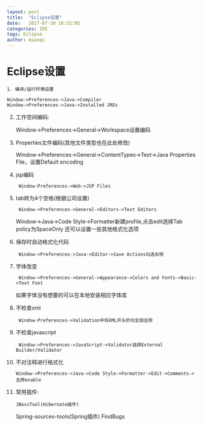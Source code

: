 ```yaml
---
layout: post
title:  "Eclipse设置"
date:   2017-07-30 16:52:05
categories: IDE
tags: Eclipse
author: miaoqi
---
```


# Eclipse设置

                                        1. 编译/运行环境设置
        Window->Preferences->Java->Compiler    Window->Preferences->Java->Installed JREs2. 工作空间编码:
        Window->Preferences->General->Workspace设置编码3. Properties文件编码(其他文件类型也在此处修改)    Window->Preferences->General->ContentTypes->Text->Java Properties File，设置Default encoding4. jsp编码	
        Window-Preferences->Web->JSP Files5. tab转为4个空格(根据公司设置)	
        Window->Preferences->General->Editors->Text Editors    Window->Java->Code Style->Formatter新建profile,点击edit选择Tab policy为SpaceOnly还可以设置一些其他格式化选项6. 保存时自动格式化代码	
        Window->Preferences->Java->Editor->Save Actions勾选右侧7. 字体改变	
        Window->Preferences->General->Appearance->Colors and Fonts->Basic->Text Font	如果字体没有想要的可以在本地安装相应字体库8. 不检查xml	
        Window-Preferences->Validation中将XML开头的勾全部去除9. 不检查javascript	
        Window->Preferences->JavaScript->Validator选择External Builder/Validator10. 不对注释进行格式化	
        Window->Preferences->Java->Code Style->Formatter->Edit->Comments->去除enable11. 常用插件:	
        JBossTool(Hibernate插件)    Spring-sources-tools(Spring插件)    FindBugs